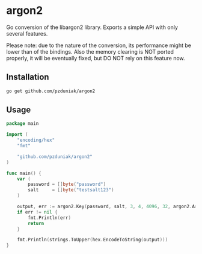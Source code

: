 # argon2

Go conversion of the libargon2 library. Exports a simple API with only
several features.

Please note: due to the nature of the conversion, its performance might be lower
than of the bindings. Also the memory clearing is NOT ported properly, it will be
eventually fixed, but DO NOT rely on this feature now.

## Installation

```bash
go get github.com/pzduniak/argon2
```

## Usage

```go
package main

import (
	"encoding/hex"
	"fmt"

	"github.com/pzduniak/argon2"
)

func main() {
	var (
		password = []byte("password")
		salt     = []byte("testsalt123")
	)

	output, err := argon2.Key(password, salt, 3, 4, 4096, 32, argon2.Argon2i)
	if err != nil {
		fmt.Println(err)
		return
	}

	fmt.Println(strings.ToUpper(hex.EncodeToString(output)))
}
```
